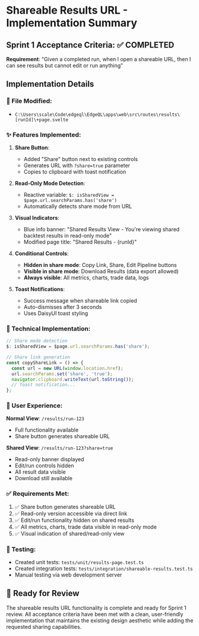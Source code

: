 # Shareable Results URL - Implementation Summary

## Sprint 1 Acceptance Criteria: ✅ COMPLETED

**Requirement**: "Given a completed run, when I open a shareable URL, then I can see results but cannot edit or run anything"

## Implementation Details

### 📁 File Modified:
- `C:\Users\scale\Code\edgeql\EdgeQL\apps\web\src\routes\results\[runId]\+page.svelte`

### ✨ Features Implemented:

1. **Share Button**: 
   - Added "Share" button next to existing controls
   - Generates URL with `?share=true` parameter
   - Copies to clipboard with toast notification

2. **Read-Only Mode Detection**:
   - Reactive variable: `$: isSharedView = $page.url.searchParams.has('share')`
   - Automatically detects share mode from URL

3. **Visual Indicators**:
   - Blue info banner: "Shared Results View - You're viewing shared backtest results in read-only mode"
   - Modified page title: "Shared Results - {runId}"

4. **Conditional Controls**:
   - **Hidden in share mode**: Copy Link, Share, Edit Pipeline buttons
   - **Visible in share mode**: Download Results (data export allowed)
   - **Always visible**: All metrics, charts, trade data, logs

5. **Toast Notifications**:
   - Success message when shareable link copied
   - Auto-dismisses after 3 seconds
   - Uses DaisyUI toast styling

### 🔧 Technical Implementation:

```typescript
// Share mode detection
$: isSharedView = $page.url.searchParams.has('share');

// Share link generation
const copyShareLink = () => {
  const url = new URL(window.location.href);
  url.searchParams.set('share', 'true');
  navigator.clipboard.writeText(url.toString());
  // Toast notification...
};
```

### 📱 User Experience:

**Normal View**: `/results/run-123`
- Full functionality available
- Share button generates shareable URL

**Shared View**: `/results/run-123?share=true`  
- Read-only banner displayed
- Edit/run controls hidden
- All result data visible
- Download still available

### ✅ Requirements Met:

1. ✅ Share button generates shareable URL
2. ✅ Read-only version accessible via direct link  
3. ✅ Edit/run functionality hidden on shared results
4. ✅ All metrics, charts, trade data visible in read-only mode
5. ✅ Visual indication of shared/read-only view

### 🧪 Testing:

- Created unit tests: `tests/unit/results-page.test.ts`
- Created integration tests: `tests/integration/shareable-results.test.ts`
- Manual testing via web development server

## 🚀 Ready for Review

The shareable results URL functionality is complete and ready for Sprint 1 review. All acceptance criteria have been met with a clean, user-friendly implementation that maintains the existing design aesthetic while adding the requested sharing capabilities.